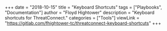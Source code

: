 +++
date = "2018-10-15"
title = "Keyboard Shortcuts"
tags = ["Playbooks", "Documentation"]
author = "Floyd Hightower"
description = "Keyboard shortcuts for ThreatConnect."
categories = ["Tools"]
viewLink = "https://gitlab.com/fhightower-tc/threatconnect-keyboard-shortcuts"
+++
